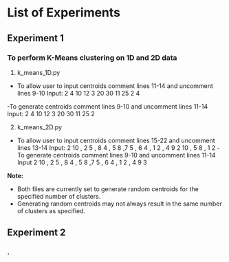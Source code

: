 
# List of Experiments

## Experiment 1
### To perform K-Means clustering on 1D and 2D data

1. k_means_1D.py
  - To allow user to input centroids comment lines 11-14 and uncomment lines 9-10
    Input:
    2 4 10 12 3 20 30 11 25
    2 4
  
  -To generate centroids comment lines 9-10 and uncomment lines 11-14
    Input:
    2 4 10 12 3 20 30 11 25
    2

2. k_means_2D.py
  - To allow user to input centroids comment lines 15-22 and uncomment lines 13-14
    Input:
    2 10 , 2 5 , 8 4 , 5 8 ,7 5 , 6 4 , 1 2 , 4 9
    2 10 , 5 8 , 1 2
  -To generate centroids comment lines 9-10 and uncomment lines 11-14
    Input
    2 10 , 2 5 , 8 4 , 5 8 ,7 5 , 6 4 , 1 2 , 4 9
    3

**Note:** 
- Both files are currently set to generate random centroids for the specified number of clusters. 
- Generating random centroids may not always result in the same number of clusters as specified.

## Experiment 2
### .
